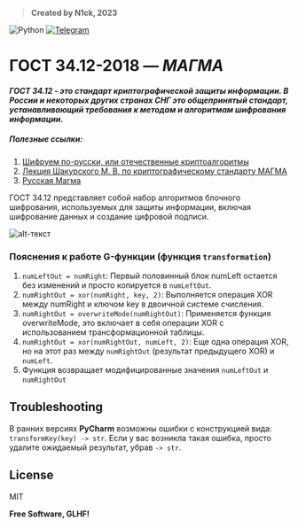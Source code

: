 > **Created by N1ck, 2023**

![Python](https://img.shields.io/badge/python-3670A0?style=for-the-badge&logo=python&logoColor=ffdd54) [![Telegram](https://img.shields.io/badge/Telegram-2CA5E0?style=for-the-badge&logo=telegram&logoColor=white)](https://t.me/n1ck_dv)
# ГОСТ 34.12-2018 — _МАГМА_
#### _ГОСТ 34.12 - это стандарт криптографической защиты информации. В России и некоторых других странах СНГ это общепринятый стандарт, устанавливающий требования к методам и алгоритмам шифрования информации._



##### *Полезные ссылки:*
1. [Шифруем по-русски, или отечественные криптоалгоритмы](https://habr.com/ru/articles/530816/ "Habr")
2. [Лекция Шакурского М. В. по криптографическому стандарту МАГМА](https://disk.yandex.ru/i/O2_2oAbzo3ohEA "Яндекс.Диск")
3. [Русская Магма](https://spy-soft.net/magma-encryption/ "xаker.ru")

ГОСТ 34.12 представляет собой набор алгоритмов блочного шифрования, используемых для защиты информации, включая шифрование данных и создание цифровой подписи.

![alt-текст](https://habrastorage.org/r/w1560/getpro/habr/upload_files/728/134/d27/728134d27b9f8c7d6d8c52e8329532f1.png "Общая структура работы алгоритма Магма:")

### Пояснения к работе G-функции (функция `transformation`)
1. `numLeftOut = numRight`: Первый половинный блок numLeft остается без изменений и просто копируется в `numLeftOut`.
2. `numRightOut = xor(numRight, key, 2)`: Выполняется операция XOR между numRight и ключом key в двоичной системе счисления.
3. `numRightOut = overwriteMode(numRightOut)`: Применяется функция overwriteMode, это включает в себя операции XOR с использованием трансформационной таблицы.
4. `numRightOut = xor(numRightOut, numLeft, 2)`: Еще одна операция XOR, но на этот раз между `numRightOut` (результат предыдущего XOR) и `numLeft`.
5. Функция возвращает модифицированные значения `numLeftOut` и `numRightOut`

## Troubleshooting
В ранних версиях **PyCharm** возможны ошибки с конструкцией вида: `transformKey(key) -> str`.
Если у вас возникла такая ошибка, просто удалите ожидаемый результат, убрав `-> str`.
## License

MIT

**Free Software, GLHF!**
